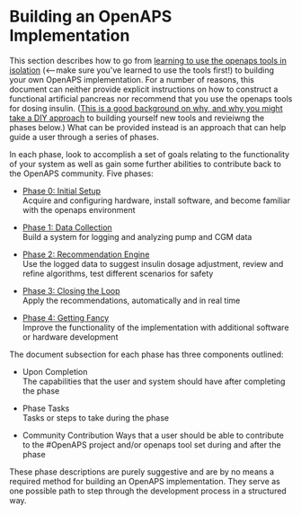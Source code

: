 # Building an OpenAPS Implementation

This section describes how to go from [learning to use the openaps tools in isolation](../Using-openaps-Tools/using.md) (<--make sure you've learned to use the tools first!) to building your own OpenAPS implementation. For a number of reasons, this document can neither provide explicit instructions on how to construct a functional artificial pancreas nor recommend that you use the openaps tools for dosing insulin. ([This is a good background on why, and why you might take a DIY approach](http://bit.ly/1NBbZtO) to building yourself new tools and revieiwng the phases below.) What can be provided instead is an approach that can help guide a user through a series of phases. 

In each phase, look to accomplish a set of goals relating to the functionality of your system as well as gain some further abilities to contribute back to the OpenAPS community. Five phases:


* [Phase 0: Initial Setup](Building-a-system/initial-setup.md)<br>
Acquire and configuring hardware, install software, and become familiar with the openaps environment

* [Phase 1: Data Collection](Building-a-system/data-collection.md)<br>
Build a system for logging and analyzing pump and CGM data

* [Phase 2: Recommendation Engine](Building-a-system/recommendation-engine.md)<br>
Use the logged data to suggest insulin dosage adjustment, review and refine algorithms, test different scenarios for safety

* [Phase 3: Closing the Loop](Building-a-system/closing-the-loop.md)<br>
Apply the recommendations, automatically and in real time

* [Phase 4: Getting Fancy](Building-a-system/getting-fancy.md)<br>
Improve the functionality of the implementation with additional software or hardware development

The document subsection for each phase has three components outlined:
* Upon Completion<br>
The capabilities that the user and system should have after completing the phase  

* Phase Tasks<br>
Tasks or steps to take during the phase

* Community Contribution
Ways that a user should be able to contribute to the #OpenAPS project and/or openaps tool set during and after the phase

These phase descriptions are purely suggestive and are by no means a required method for building an OpenAPS implementation. They serve as one possible path to step through the development process in a structured way.

